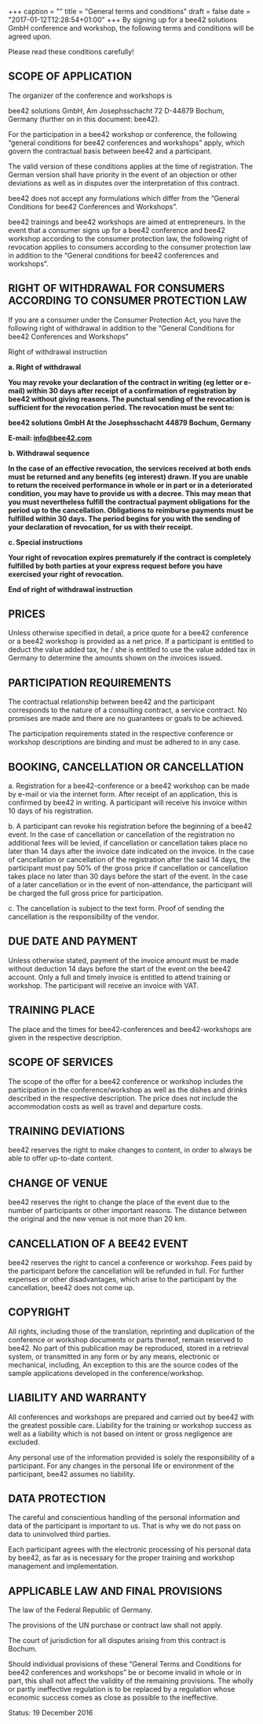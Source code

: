 +++
caption = ""
title = "General terms and conditions"
draft = false
date = "2017-01-12T12:28:54+01:00"
+++
By signing up for a bee42 solutions GmbH conference and workshop, the following terms and conditions will be agreed upon.

Please read these conditions carefully!

## SCOPE OF APPLICATION
The organizer of the conference and workshops is

bee42 solutions GmbH, Am Josephsschacht 72 D-44879 Bochum, Germany (further on in this document: bee42).

For the participation in a bee42 workshop or conference, the following “general conditions for bee42 conferences and workshops” apply, which govern the contractual basis between bee42 and a participant.

The valid version of these conditions applies at the time of registration. The German version shall have priority in the event of an objection or other deviations as well as in disputes over the interpretation of this contract.

bee42 does not accept any formulations which differ from the “General Conditions for bee42 Conferences and Workshops”.

bee42 trainings and bee42 workshops are aimed at entrepreneurs. In the event that a consumer signs up for a bee42 conference and bee42 workshop according to the consumer protection law, the following right of revocation applies to consumers according to the consumer protection law in addition to the “General conditions for bee42 conferences and workshops”.

## RIGHT OF WITHDRAWAL FOR CONSUMERS ACCORDING TO CONSUMER PROTECTION LAW
If you are a consumer under the Consumer Protection Act, you have the following right of withdrawal in addition to the “General Conditions for bee42 Conferences and Workshops”

Right of withdrawal instruction

**a. Right of withdrawal**

**You may revoke your declaration of the contract in writing (eg letter or e-mail) within 30 days after receipt of a confirmation of registration by bee42 without giving reasons. The punctual sending of the revocation is sufficient for the revocation period. The revocation must be sent to:**

**bee42 solutions GmbH At the Josephsschacht 44879 Bochum, Germany**

**E-mail: info@bee42.com**

**b. Withdrawal sequence**

**In the case of an effective revocation, the services received at both ends must be returned and any benefits (eg interest) drawn. If you are unable to return the received performance in whole or in part or in a deteriorated condition, you may have to provide us with a decree. This may mean that you must nevertheless fulfill the contractual payment obligations for the period up to the cancellation. Obligations to reimburse payments must be fulfilled within 30 days. The period begins for you with the sending of your declaration of revocation, for us with their receipt.**

**c. Special instructions**

**Your right of revocation expires prematurely if the contract is completely fulfilled by both parties at your express request before you have exercised your right of revocation.**

**End of right of withdrawal instruction**

## PRICES
Unless otherwise specified in detail, a price quote for a bee42 conference or a bee42 workshop is provided as a net price. If a participant is entitled to deduct the value added tax, he / she is entitled to use the value added tax in Germany to determine the amounts shown on the invoices issued.

## PARTICIPATION REQUIREMENTS
The contractual relationship between bee42 and the participant corresponds to the nature of a consulting contract, a service contract. No promises are made and there are no guarantees or goals to be achieved.

The participation requirements stated in the respective conference or workshop descriptions are binding and must be adhered to in any case.

## BOOKING, CANCELLATION OR CANCELLATION
a.
Registration for a bee42-conference or a bee42 workshop can be made by e-mail or via the internet form. After receipt of an application, this is confirmed by bee42 in writing. A participant will receive his invoice within 10 days of his registration.

b.
A participant can revoke his registration before the beginning of a bee42 event. In the case of cancellation or cancellation of the registration no additional fees will be levied, if cancellation or cancellation takes place no later than 14 days after the invoice date indicated on the invoice. In the case of cancellation or cancellation of the registration after the said 14 days, the participant must pay 50% of the gross price if cancellation or cancellation takes place no later than 30 days before the start of the event. In the case of a later cancellation or in the event of non-attendance, the participant will be charged the full gross price for participation.

c.
The cancellation is subject to the text form. Proof of sending the cancellation is the responsibility of the vendor.

## DUE DATE AND PAYMENT
Unless otherwise stated, payment of the invoice amount must be made without deduction 14 days before the start of the event on the bee42 account. Only a full and timely invoice is entitled to attend training or workshop. The participant will receive an invoice with VAT.

## TRAINING PLACE
The place and the times for bee42-conferences and bee42-workshops are given in the respective description.

## SCOPE OF SERVICES
The scope of the offer for a bee42 conference or workshop includes the participation in the conference/workshop as well as the dishes and drinks described in the respective description. The price does not include the accommodation costs as well as travel and departure costs.

## TRAINING DEVIATIONS
bee42 reserves the right to make changes to content, in order to always be able to offer up-to-date content.

## CHANGE OF VENUE
bee42 reserves the right to change the place of the event due to the number of participants or other important reasons. The distance between the original and the new venue is not more than 20 km.

## CANCELLATION OF A BEE42 EVENT
bee42 reserves the right to cancel a conference or workshop. Fees paid by the participant before the cancellation will be refunded in full. For further expenses or other disadvantages, which arise to the participant by the cancellation, bee42 does not come up.

## COPYRIGHT
All rights, including those of the translation, reprinting and duplication of the conference or workshop documents or parts thereof, remain reserved to bee42. No part of this publication may be reproduced, stored in a retrieval system, or transmitted in any form or by any means, electronic or mechanical, including, An exception to this are the source codes of the sample applications developed in the conference/workshop.

## LIABILITY AND WARRANTY
All conferences and workshops are prepared and carried out by bee42 with the greatest possible care. Liability for the training or workshop success as well as a liability which is not based on intent or gross negligence are excluded.

Any personal use of the information provided is solely the responsibility of a participant. For any changes in the personal life or environment of the participant, bee42 assumes no liability.

## DATA PROTECTION
The careful and conscientious handling of the personal information and data of the participant is important to us. That is why we do not pass on data to uninvolved third parties.

Each participant agrees with the electronic processing of his personal data by bee42, as far as is necessary for the proper training and workshop management and implementation.

## APPLICABLE LAW AND FINAL PROVISIONS
The law of the Federal Republic of Germany.

The provisions of the UN purchase or contract law shall not apply.

The court of jurisdiction for all disputes arising from this contract is Bochum.

Should individual provisions of these “General Terms and Conditions for bee42 conferences and workshops” be or become invalid in whole or in part, this shall not affect the validity of the remaining provisions. The wholly or partly ineffective regulation is to be replaced by a regulation whose economic success comes as close as possible to the ineffective.

Status: 19 December 2016
